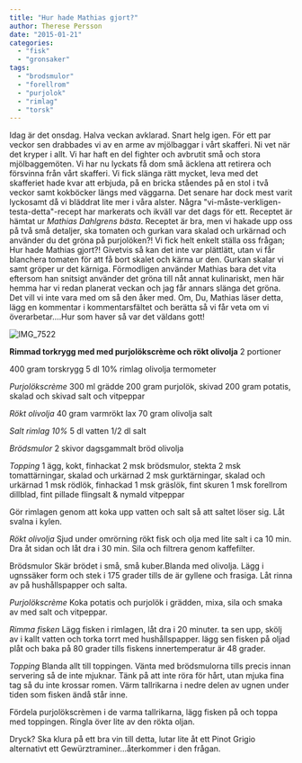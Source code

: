 ```yaml
---
title: "Hur hade Mathias gjort?"
author: Therese Persson
date: "2015-01-21"
categories: 
  - "fisk"
  - "gronsaker"
tags: 
  - "brodsmulor"
  - "forellrom"
  - "purjolok"
  - "rimlag"
  - "torsk"
---
```


Idag är det onsdag. Halva veckan avklarad. Snart helg igen. För ett par veckor sen drabbades vi av en arme av mjölbaggar i vårt skafferi. Ni vet när det kryper i allt. Vi har haft en del fighter och avbrutit små och stora mjölbaggemöten. Vi har nu lyckats få dom små äcklena att retirera och försvinna från vårt skafferi. Vi fick slänga rätt mycket, leva med det skafferiet hade kvar att erbjuda, på en bricka ståendes på en stol i två veckor samt kokböcker längs med väggarna. Det senare har dock mest varit lyckosamt då vi bläddrat lite mer i våra alster. Några "vi-måste-verkligen-testa-detta"-recept har markerats och ikväll var det dags för ett. Receptet är hämtat ur _Mathias Dahlgrens bästa_. Receptet är bra, men vi hakade upp oss på två små detaljer, ska tomaten och gurkan vara skalad och urkärnad och använder du det gröna på purjolöken?! Vi fick helt enkelt ställa oss frågan; Hur hade Mathias gjort?! Givetvis så kan det inte var plättlätt, utan vi får blanchera tomaten för att få bort skalet och kärna ur den. Gurkan skalar vi samt gröper ur det kärniga. Förmodligen använder Mathias bara det vita eftersom han snitsigt använder det gröna till nåt annat kulinariskt, men här hemma har vi redan planerat veckan och jag får annars slänga det gröna. Det vill vi inte vara med om så den åker med. Om, Du, Mathias läser detta, lägg en kommentar i kommentarsfältet och berätta så vi får veta om vi överarbetar....Hur som haver så var det väldans gott!

![IMG_7522](/static/img/IMG_7522-1024x683.jpg)

**Rimmad torkrygg med med purjolökscrème och rökt olivolja** 2 portioner

400 gram torskrygg 5 dl 10% rimlag olivolja termometer

_Purjolökscrème_ 300 ml grädde 200 gram purjolök, skivad 200 gram potatis, skalad och skivad salt och vitpeppar

_Rökt olivolja_ 40 gram varmrökt lax 70 gram olivolja salt

_Salt rimlag 10%_ 5 dl vatten 1/2 dl salt

_Brödsmulor_ 2 skivor dagsgammalt bröd olivolja

_Topping_ 1 ägg, kokt, finhackat 2 msk brödsmulor, stekta 2 msk tomattärningar, skalad och urkärnad 2 msk gurktärningar, skalad och urkärnad 1 msk rödlök, finhackad 1 msk gräslök, fint skuren 1 msk forellrom dillblad, fint pillade flingsalt & nymald vitpeppar

Gör rimlagen genom att koka upp vatten och salt så att saltet löser sig. Låt svalna i kylen.

_Rökt olivolja_ Sjud under omrörning rökt fisk och olja med lite salt i ca 10 min. Dra åt sidan och låt dra i 30 min. Sila och filtrera genom kaffefilter.

Brödsmulor Skär brödet i små, små kuber.Blanda med olivolja. Lägg i ugnssäker form och stek i 175 grader tills de är gyllene och frasiga. Låt rinna av på hushållspapper och salta.

_Purjolökscrème_ Koka potatis och purjolök i grädden, mixa, sila och smaka av med salt och vitpeppar.

_Rimma fisken_ Lägg fisken i rimlagen, låt dra i 20 minuter. ta sen upp, skölj av i kallt vatten och torka torrt med hushållspapper. lägg sen fisken på oljad plåt och baka på 80 grader tills fiskens innertemperatur är 48 grader.

_Topping_ Blanda allt till toppingen. Vänta med brödsmulorna tills precis innan servering så de inte mjuknar. Tänk på att inte röra för hårt, utan mjuka fina tag så du inte krossar romen. Värm tallrikarna i nedre delen av ugnen under tiden som fisken ändå står inne.

Fördela purjolökscrèmen i de varma tallrikarna, lägg fisken på och toppa med toppingen. Ringla över lite av den rökta oljan.

Dryck? Ska klura på ett bra vin till detta, lutar lite åt ett Pinot Grigio alternativt ett Gewürztraminer...återkommer i den frågan.
